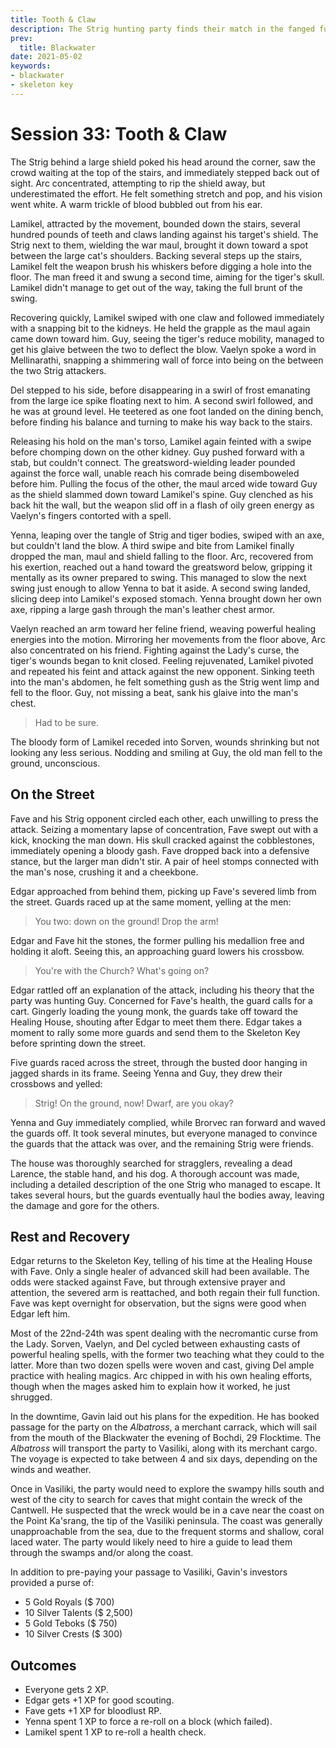 ```yaml
---
title: Tooth & Claw
description: The Strig hunting party finds their match in the fanged fury of Lamikel.
prev:
  title: Blackwater
date: 2021-05-02
keywords:
- blackwater
- skeleton key
---
```


# Session 33: Tooth & Claw

The Strig behind a large shield poked his head around the corner, saw the crowd waiting at the top of the stairs, and immediately stepped back out of sight.
Arc concentrated, attempting to rip the shield away, but underestimated the effort.
He felt something stretch and pop, and his vision went white.
A warm trickle of blood bubbled out from his ear.

Lamikel, attracted by the movement, bounded down the stairs, several hundred pounds of teeth and claws landing against his target's shield.
The Strig next to them, wielding the war maul, brought it down toward a spot between the large cat's shoulders.
Backing several steps up the stairs, Lamikel felt the weapon brush his whiskers before digging a hole into the floor.
The man freed it and swung a second time, aiming for the tiger's skull.
Lamikel didn't manage to get out of the way, taking the full brunt of the swing.

Recovering quickly, Lamikel swiped with one claw and followed immediately with a snapping bit to the kidneys.
He held the grapple as the maul again came down toward him.
Guy, seeing the tiger's reduce mobility, managed to get his glaive between the two to deflect the blow.
Vaelyn spoke a word in Mellinarathi, snapping a shimmering wall of force into being on the between the two Strig attackers.

Del stepped to his side, before disappearing in a swirl of frost emanating from the large ice spike floating next to him.
A second swirl followed, and he was at ground level.
He teetered as one foot landed on the dining bench, before finding his balance and turning to make his way back to the stairs.

Releasing his hold on the man's torso, Lamikel again feinted with a swipe before chomping down on the other kidney.
Guy pushed forward with a stab, but couldn't connect.
The greatsword-wielding leader pounded against the force wall, unable reach his comrade being disemboweled before him.
Pulling the focus of the other, the maul arced wide toward Guy as the shield slammed down toward Lamikel's spine.
Guy clenched as his back hit the wall, but the weapon slid off in a flash of oily green energy as Vaelyn's fingers contorted with a spell.

Yenna, leaping over the tangle of Strig and tiger bodies, swiped with an axe, but couldn't land the blow.
A third swipe and bite from Lamikel finally dropped the man, maul and shield falling to the floor.
Arc, recovered from his exertion, reached out a hand toward the greatsword below, gripping it mentally as its owner prepared to swing.
This managed to slow the next swing just enough to allow Yenna to bat it aside.
A second swing landed, slicing deep into Lamikel's exposed stomach.
Yenna brought down her own axe, ripping a large gash through the man's leather chest armor.

Vaelyn reached an arm toward her feline friend, weaving powerful healing energies into the motion.
Mirroring her movements from the floor above, Arc also concentrated on his friend.
Fighting against the Lady's curse, the tiger's wounds began to knit closed.
Feeling rejuvenated, Lamikel pivoted and repeated his feint and attack against the new opponent.
Sinking teeth into the man's abdomen, he felt something gush as the Strig went limp and fell to the floor.
Guy, not missing a beat, sank his glaive into the man's chest.

> Had to be sure.

The bloody form of Lamikel receded into Sorven, wounds shrinking but not looking any less serious.
Nodding and smiling at Guy, the old man fell to the ground, unconscious.

## On the Street

Fave and his Strig opponent circled each other, each unwilling to press the attack.
Seizing a momentary lapse of concentration, Fave swept out with a kick, knocking the man down.
His skull cracked against the cobblestones, immediately opening a bloody gash.
Fave dropped back into a defensive stance, but the larger man didn't stir.
A pair of heel stomps connected with the man's nose, crushing it and a cheekbone.

Edgar approached from behind them, picking up Fave's severed limb from the street.
Guards raced up at the same moment, yelling at the men:

> You two: down on the ground!
> Drop the arm!

Edgar and Fave hit the stones, the former pulling his medallion free and holding it aloft.
Seeing this, an approaching guard lowers his crossbow.

> You're with the Church?
> What's going on?

Edgar rattled off an explanation of the attack, including his theory that the party was hunting Guy.
Concerned for Fave's health, the guard calls for a cart.
Gingerly loading the young monk, the guards take off toward the Healing House, shouting after Edgar to meet them there. 
Edgar takes a moment to rally some more guards and send them to the Skeleton Key before sprinting down the street.

Five guards raced across the street, through the busted door hanging in jagged shards in its frame.
Seeing Yenna and Guy, they drew their crossbows and yelled:

> Strig!  On the ground, now!
> Dwarf, are you okay?

Yenna and Guy immediately complied, while Brorvec ran forward and waved the guards off.
It took several minutes, but everyone managed to convince the guards that the attack was over, and the remaining Strig were friends.

The house was thoroughly searched for stragglers, revealing a dead Larence, the stable hand, and his dog.
A thorough account was made, including a detailed description of the one Strig who managed to escape.
It takes several hours, but the guards eventually haul the bodies away, leaving the damage and gore for the others.

## Rest and Recovery

Edgar returns to the Skeleton Key, telling of his time at the Healing House with Fave.
Only a single healer of advanced skill had been available.
The odds were stacked against Fave, but through extensive prayer and attention, the severed arm is reattached, and both regain their full function.
Fave was kept overnight for observation, but the signs were good when Edgar left him.

Most of the 22nd-24th was spent dealing with the necromantic curse from the Lady.
Sorven, Vaelyn, and Del cycled between exhausting casts of powerful healing spells, with the former two teaching what they could to the latter.
More than two dozen spells were woven and cast, giving Del ample practice with healing magics.
Arc chipped in with his own healing efforts, though when the mages asked him to explain how it worked, he just shrugged.

In the downtime, Gavin laid out his plans for the expedition.
He has booked passage for the party on the _Albatross_, a merchant carrack, which will sail from the mouth of the Blackwater the evening of Bochdi, 29 Flocktime.
The _Albatross_ will transport the party to Vasiliki, along with its merchant cargo.
The voyage is expected to take between 4 and six days, depending on the winds and weather.

Once in Vasiliki, the party would need to explore the swampy hills south and west of the city to search for caves that might contain the wreck of the Cantwell.
He suspected that the wreck would be in a cave near the coast on the Point Ka'srang, the tip of the Vasiliki peninsula.
The coast was generally unapproachable from the sea, due to the frequent storms and shallow, coral laced water.
The party would likely need to hire a guide to lead them through the swamps and/or along the coast.

In addition to pre-paying your passage to Vasiliki, Gavin's investors provided a purse of:

- 5 Gold Royals ($ 700)
- 10 Silver Talents ($ 2,500)
- 5 Gold Teboks ($ 750)
- 10 Silver Crests ($ 300)

## Outcomes

* Everyone gets 2 XP.
* Edgar gets +1 XP for good scouting.
* Fave gets +1 XP for bloodlust RP.
* Yenna spent 1 XP to force a re-roll on a block (which failed).
* Lamikel spent 1 XP to re-roll a health check.

